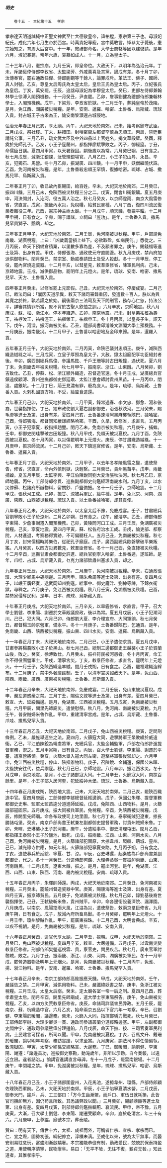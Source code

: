 

##### 明史
　　`卷十五 ‧ 本紀第十五`　
`孝宗`

* * *

孝宗達天明道誠純中正聖文神武至仁大德敬皇帝，諱祐樘，憲宗第三子也。母淑妃紀氏，成化六年七月生帝於西宮。時萬貴妃專寵，宮中莫敢言。悼恭太子薨後，憲宗始知之，育周太后宮中。十一年，敕禮部命名，大學士商輅等因以建儲請。是年六月，淑妃暴薨，帝年六歲，哀慕如成人。十一月，立為皇太子。

二十三年八月，憲宗崩。九月壬寅，即皇帝位。大赦天下，以明年為弘治元年。丁未，斥諸佞倖侍郎李孜省、太監梁芳、外戚萬喜及其黨，謫戍有差。冬十月丁卯，汰傳奉官，罷右通政任傑、侍郎蒯鋼等千餘人，論罪戍斥。革法王、佛子、國師、真人封號。乙亥。尊皇太后周氏為太皇太后，皇后王氏為皇太后。丙子，立妃張氏為皇后。丁亥，萬安罷。壬辰，追諡母淑妃為孝穆皇太后。癸巳，吏部左侍郎兼翰林學士徐溥入閣預機務。十一月癸丑，尹直罷。乙卯，詹事劉健為禮部侍郎兼翰林學士，入閣預機務。戊午，下梁芳、李孜省於獄。十二月壬午，葬純皇帝於茂陵。是月，免江西、湖廣被災稅糧。是年，安南、暹羅、哈密、土魯番、烏斯藏、琉球入貢。封占城王子古來為王，諭安南黎灝還占城侵地。

弘治元年春正月己亥，享太廟。丙午，大祀天地於南郊。己未，始考察鎮守武臣。二月戊戌，祭社稷。丁未，耕耤田。封哈密衞左都督罕慎為忠順王。丙辰，禁廷臣請託公事。三月乙丑，疏文武大臣及中外四品以上官姓名，揭文華殿壁。癸酉，釋奠於先師孔子。乙亥，小王子寇蘭州，都指揮廖斌擊敗之。丙子，御經筵。丁丑，命儒臣日講。夏四月甲寅，以天暑錄囚。嗣後歲以為常。六月癸巳朔，日有食之。秋七月戊辰，減浙江銀課，汰管理銀場官。八月乙巳，小王子犯山丹、永昌。辛亥，犯獨石、馬營。冬十月乙卯，振湖廣、四川饑。十一月甲申，妖僧繼曉伏誅。乙酉，免河南被災秋糧。是年，土魯番殺忠順王罕慎，復據哈密。琉球、占城、撒馬兒罕、烏斯藏入貢。

二年春正月丁卯，收已故內臣賜田，給百姓。辛未，大祀天地於南郊。二月癸巳，振四川饑。三月己未，免陝西被災秋糧三分之二。戊寅，閉會川衞銀礦。夏五月庚申，河決開封，入沁河，役五萬人治之。秋七月癸亥，以京師霪雨、南京大風雷修省，求直言。戊寅，振畿內水災，免稅糧，給貧民麥種。八月丁酉，復四川流民復業者雜役三年。己酉，憲宗神主祔太廟。十一月戊午，順天饑，發粟平糶。十二月甲申朔，日有食之。辛卯，賜于謙諡，立祠曰「旌功」。是年，土魯番入貢。撒馬兒罕貢獅子、鸚鵡，却之。

三年春正月甲子，大祀天地於南郊。二月壬辰，免河南被災秋糧。甲午，戶部請免南畿、湖廣稅糧。上曰：「凶歲義當損上益下。必欲取盈，如病民何。」悉從之。三月丙辰，命天下預備倉積粟，以里數多寡為差，不及額者罪之。庚午，賜錢福等進士及第、出身有差。甲戌，侍郎張海、通政使元守直閱邊。秋九月庚戌，禁內府加派供御物料。閏月癸巳，禁宗室、勳戚奏請田土及受人投獻。冬十一月甲辰，停工役，罷內官燒造瓷器。十二月辛亥，以彗星見，敕羣臣修省，陳軍民利病。己未，京師地震。壬戌，減供御品物，罷明年上元燈火。是年，琉球、安南、哈密、撒馬兒罕、天方、土魯番入貢。

四年春正月癸未，以修省罷上元節假。己丑，大祀天地於南郊，停慶成宴。二月己巳，敕法司曰：「曩因天道示異，敕天下諸司審錄重囚，發遣數十百人。朕以為與其寬之於終，孰若謹之於始。嗣後兩京三法司及天下問刑官，務存心仁恕，持法公平，詳審其情罪所當，庶不背於古聖人欽恤之訓。」六月辛亥，京師地震。秋八月庚戌，蘇、松、浙江水，停本年織造。乙卯，南京地震。己未，封皇弟祐榰為壽王，祐梈汝王，祐橓涇王，祐樞榮王，祐楷申王。冬十月丙辰，以皇長子生，詔天下。戊午，河溢，振河南被災者。乙丑，禮部尚書邱濬兼文淵閣大學士預機務。十一月庚辰，振南畿災。十二月甲子，土魯番以哈密地及金印來歸。是年，暹羅入貢。

五年春正月壬午，大祀天地於南郊。二月丙寅，命陝巴襲封忠順王。庚午，減陝西織造絨毼之半。三月戊寅，立皇子厚照為皇太子，大赦。錄太祖廟配享功臣絕封者後。辛卯，廣西副總兵馬俊、參議馬鉉、千戶王珊等討古田叛獞，遇伏死。夏六月丁未，免南畿去年被災稅糧。秋七月甲午，振南京、浙江、山東饑。八月癸卯，劉吉致仕。乙丑，停蘇、松、浙江額外織造，召督造官還。冬十月壬戌，湖廣總兵官鎮遠侯顧溥、貴州巡撫都御史鄧廷瓚、太監江悳會師討貴州黑苗。十一月丙申，閉溫、處銀坑。十二月丁巳，荊王見潚有罪，廢為庶人。是年，琉球、烏斯藏、土魯番入貢。火剌札國貢方物，不受，給廩食遣還。

六年春正月己卯，大祀天地於南郊。二月甲寅，錄常遇春、李文忠、鄧愈、湯和後裔，世襲指揮使。丁巳，擢布政使劉大夏右副都御史，治張秋決河。三月癸未，賜毛澄等進士及第、出身有差。夏四月己亥，土魯番速壇阿黑麻襲執陝巴，據哈密。己酉，侍郎張海、都督同知緱謙經略哈密。辛酉，久旱，敕修省，求直言。五月丙寅，小王子犯寧夏，殺指揮趙璽。閏月乙未，免南京被災秋糧。六月庚午，捕蝗。壬申，都御史閔珪擊破古田叛獞。秋八月甲戌，免順天被災夏稅。九月丁酉，免陝西被災夏稅。冬十月丙寅，以災傷罷明年上元燈火。庚辰，停甘肅織造絨毼。十一月庚申，振京師流民。十二月己卯，敕天下鎮巡官修省。是年，安南、烏斯藏、土魯番、暹羅入貢。

七年春正月丁酉，大祀天地於南郊。二月甲子，以去年冬孝陵風雷之變，遣使祭告，修省，求直言，命內外慎刑獄，決輕繫。三月癸巳，貴州黑苗平。戊申，兩畿捕蝗。夏五月甲辰，太監李興、平江伯陳銳同劉大夏治張秋決河。秋七月乙巳，京師地震。丙午，工部侍郎徐貫、巡撫副都御史何鑑經理南畿水利。九月丁亥，以水災停蘇、松諸府所辦物料，留關鈔、戶鹽備振。冬十一月壬子，京師地震。十二月甲戌，張秋河工成。己卯，振甘、涼被兵軍民，給牛種。是年，免北京、河南、湖廣、陝西、山西被災稅糧。琉球入貢。以土魯番據哈密，却其貢使。

八年春正月乙未，大祀天地於南郊，以太皇太后不豫，免慶成宴。壬子，甘肅總兵官劉寧敗小王子於涼州。二月乙卯朔，日有食之。戊午，邱濬卒。乙丑，禮部侍郎李東陽、少詹事謝遷入閣預機務。己卯，黃陵岡河口工成。三月壬辰，免湖廣被災稅糧。己亥，寧夏地震。夏四月甲寅，蘇、松各府治水工成。壬戌，諭吏部、都察院，人材進退，考察務得實跡，不可偏聽枉人。五月己丑，免南畿被災秋糧。秋七月丁亥，封宋儒楊時將樂伯，從祀孔子廟庭。戊子，廣西副總兵歐磐擊破平樂叛猺。八月癸亥，以四方災異數見，敕羣臣修省。冬十一月己酉，免直隸被災秋糧。十二月辛酉，巡撫甘肅僉都御史許進、總兵官劉寧入哈密，土魯番遁，遂班師。是年，爪哇、占城、烏斯藏入貢。乜克力諸部欵肅州塞求入貢，却之。

九年春正月壬辰，大祀天地於南郊。二月庚午，免河南被災稅糧。辛未，右通政張璞、大理少卿馬中錫閱邊。三月丙申，賜朱希周等進士及第、出身有差。夏四月戊子，以岷王膺鉟奏，逮武岡知州劉遜。給事中、御史龐泮、劉紳等諫，下錦衣衞獄，尋釋之。六月庚子，免江西被災稅糧。秋八月壬寅，免湖廣被災秋糧。己酉，禁勢家侵奪民利。是年，日本、疏球、烏斯藏入貢。

十年春正月庚戌，大祀天地於南郊。三月辛亥，以旱霾修省，求直言。甲子，召大學士劉健、李東陽、謝遷於文華殿議庶政，後以為常。夏五月戊辰，小王子犯潮河川。己巳，犯大同。六月己卯，侍郎劉大夏、李介理宣府、大同軍餉。秋七月癸丑，都督楊玉帥京營軍，備永平。冬十一月庚子，土魯番歸陝巴，乞通貢。是年，免南畿、山西、陝西被災稅糧，振山東、四川水災。安南、暹羅、烏斯藏入貢。

十一年春正月丁未，大祀天地於南郊。二月己巳，小王子遣使求貢。夏五月戊申，甘肅參將楊翥敗小王子於黑山。秋七月己酉，總制三邊都御史王越襲小王子於賀蘭山後，敗之。癸亥，徐溥致仕。八月癸未，振祥符民被河患者。冬十月丙寅，命工作不得役團營軍士。甲戌，清寧宮災。丁亥，敕羣臣修省，求直言，罷明年上元燈火。十一月壬子，免陝西織造羊絨。閏月壬戌朔，日有食之。乙酉，罷福建織造綵布。十二月庚子，禁中外奢靡踰制。壬子，以清寧宮災詔赦天下。是年，免山西、陝西、兩畿、廣西、廣東被災稅糧。土魯番、烏斯藏入貢。

十二年春正月辛未，大祀天地於南郊，免慶成宴。二月壬辰，免山東被災夏稅。戊申，嚴左道惑衆之禁。三月丁丑，賜倫文敘等進士及第、出身有差。夏四月癸巳，敕宣、大、延綏備邊。是月，免湖廣、江西被災稅糧。五月戊寅，免南畿被災秋糧。六月甲辰，闕里先師廟災，遣使慰祭。秋八月，免河南、南畿被災夏稅。九月壬午，普安賊婦米魯作亂。甲申，重建清寧宮成。是年，占城、烏斯藏、土魯番、爪哇、撒馬兒罕入貢。

十三年春正月乙丑，大祀天地於南郊。二月戊子，免山西被災稅糧。庚寅，定問刑條例。乙未，嚴旌舉連坐之法。夏四月，火篩寇大同，遊擊將軍王杲敗績於威遠衞。乙巳，平江伯陳銳為靖虜將軍，充總兵官，太監金輔監軍，戶部左侍郎許進提督軍務，禦之。五月甲寅朔，日有食之。丙辰，召大學士劉健、李東陽、謝遷於平臺，議京營將領。癸亥，火篩大舉入寇大同左衞，遊擊將軍張俊禦却之。六月甲申，免江西被災秋糧，停山、陝採辦物料。庚子，召陳銳、金輔還，保國公朱暉、太監扶安往代，益兵禦寇。秋七月己巳，京師地震。八月辛卯，振江西水災。冬十月戊申，兩京地震。是月，小王子諸部寇大同。十二月辛丑，火篩寇大同，南掠百餘里。是年，小王子部入居河套，犯延綏神木堡。琉球、土魯番、烏斯藏入貢。

十四年春正月庚戌朔，陝西地大震。己未，大祀天地於南郊。二月己亥，罷陝西織造中官。夏四月庚辰，工部侍郎李鐩總督延綏邊餉。戊子，保國公朱暉、提督軍務都御史史琳、監軍太監苗逵分道進師延綏。戊戌，免陝西、山西物料。是月，火篩諸部寇固原。五月庚戌，振大同被兵軍民，免稅糧。辛酉，免陝西被災稅糧。戊辰，修闕里先師廟。命各布政使司上地里圖。秋七月丁未，泰寧衞賊犯遼東，掠長勝諸屯堡。癸亥，南京戶部尚書王軾兼左副都御史提督軍務，討貴州賊婦米魯。丁卯，朱暉、史琳襲小王子於河套。庚午，分遣給事中、御史清理屯田。閏月乙酉，都指揮王泰禦小王子於鹽池，戰死。戊戌，振兩畿、江西、山東、河南水災。八月己酉，免河南被災稅糧。是月，火篩諸部犯固原，大掠韋州、環縣、萌城、靈州。己巳，減光祿寺供應，如元年制。火篩諸部犯寧夏東路。九月丙子朔，日有食之。丁亥，遣使募兵於延綏、寧夏、甘、涼。甲辰，召史琳還，起秦紘為戶部尚書兼副都御史，代之。冬十一月癸巳，分遣侍郎何鑑、大理寺丞吳一貫振卹兩畿、山東、河南饑民。十二月戊辰，遼東大饑，振之。是月，寇出河套。是年，免湖廣、江西、山西、山東、陝西、河南、畿內被災稅糧。安南、琉球入貢。

十五年春正月丙子，朱暉帥師還。丙戌，大祀天地於南郊。二月癸丑，免河南被災稅糧。三月癸未，罷饒州督造瓷器中官。庚寅，賜康海等進士及第、出身有差。夏四月壬寅，振京師貧民。五月庚子，免湖廣被災秋糧。秋七月己卯，錄劉基後裔世襲指揮使。己丑，王軾破斬米魯，貴州賊平。辛卯，命各邊衞設養濟院、漏澤園。八月庚戌，以南京、鳳陽霪雨大風，江溢為災，遣使祭告，敕兩京羣臣修省。九月庚午朔，日有食之。戊子，放減內府所畜鳥獸。冬十月癸卯，罷明年上元燈火。十一月壬申，瓊州黎賊作亂。甲午，罷廣東採珠。十二月己酉，大明會典成。辛亥，以疾不視朝。是月，免南畿被災秋糧。是年，琉球、安南入貢。

十六年春正月癸酉，遣官代享太廟。二月辛丑，視朝。戊申，大祀天地於南郊。三月癸巳，免山西被災稅糧。夏四月辛亥，敕宣、大嚴邊備。五月戊子，以雲南災變敕羣臣修省。刑部侍郎樊瑩巡視雲、貴，察官吏，問民疾苦。秋七月，廣東官軍討黎賊，敗之。九月丁丑，振兩畿、浙江、山東、河南、湖廣被災軍民。冬十一月甲戌，罷營造器物及明年上元烟火。是月，免南畿被災秋糧。十二月丙午，免淮、揚、浙江物料。是年，安南、暹羅、哈密、土魯番、撒馬兒罕入貢。

十七年春正月辛未，南京工部侍郎高銓振應天饑。甲戌，大祀天地於南郊。壬午，嚴誣告之禁。二月甲寅，減供用物料。己未，嚴讖緯妖書之禁。庚申，免浙江被災稅糧。三月壬戌，太皇太后崩。癸未，定太廟各室一帝一后之制。夏四月己酉，葬孝肅皇太后。閏月辛酉，闕里先師廟成，遣大學士李東陽祭告。庚午，免山東被災稅糧。乙亥，以四方災荒敕羣臣修省。庚辰，命諸司詳議害民弊政。五月壬辰，罷南京、蘇、杭織造中官。六月乙亥，始命兩京五品以下官六年一考察。辛巳，召劉健、李東陽於暖閣，議邊務。癸未，火篩入大同，指揮鄭瑀力戰死。秋七月癸巳，工部侍郎李鐩、大理少卿吳一貫、通政司參議叢蘭分道經略邊塞。甲午，左副都御史閻仲宇、通政司參議熊偉分理邊餉。八月戊辰，命天下撫、按、三司官奏軍民利病，士民建言可採者，所司以聞。甲申，免南畿被災夏稅。丁亥，召馬文升、戴珊於暖閣，諭以明年考察，務訪實蹟，以求至當。九月庚寅，諭法司不得任情偏執，致淹獄囚。甲寅，太常少卿孫交經略宣、大邊務。丁巳，御暖閣，諭劉健、李東陽、謝遷：「諸邊首功，巡按御史察勘，動淹歲年，非所以示勸。自今奏報，以遠近立限。違者詰治。」諭講官進講直言毋諱。冬十一月戊子，罷雲南銀場。十二月庚午，申閉糴之禁。甲申，免湖廣被災秋糧。是年，琉球、撒馬兒罕、哈密、烏斯藏入貢。

十八年春正月己丑，小王子諸部圍靈州，入花馬池，遂掠韋州、環縣。戶部侍郎顧佐理陝西軍餉。乙未，大祀天地於南郊。甲辰，小王子陷寧夏清水營。二月戊辰，御奉天門，諭戶、兵、工三部曰：「方今生齒漸繁，而戶口、軍伍日就耗損，此皆官司撫卹無方，因仍苟且所致。其悉議弊政以聞。」三月癸卯，賜顧鼎臣等進士及第、出身有差。夏四月戊寅，刑部侍郎何鑑撫輯荊、襄流民。甲申，帝不豫。五月庚寅，大漸，召大學士劉健、李東陽、謝遷受顧命。辛卯，崩於乾清宮，年三十有六。六月庚申，上尊謚，廟號孝宗，葬泰陵。

贊曰：明有天下，傳世十六，太祖、成祖而外，可稱者仁宗、宣宗、孝宗而已。仁、宣之際，國勢初張，綱紀修立，淳樸未漓。至成化以來，號為太平無事，而晏安則易耽怠玩，富盛則漸啟驕奢。孝宗獨能恭儉有制，勤政愛民，兢兢於保泰持盈之道，用使朝序清寧，民物康阜。易曰：「无平不陂，无往不復，艱貞无咎。」知此道者，其惟孝宗乎。

* * *

